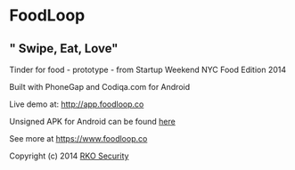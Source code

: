 FoodLoop
========

## " Swipe, Eat, Love"

Tinder for food - prototype - from Startup Weekend NYC Food Edition 2014

Built with PhoneGap and Codiqa.com for Android 

Live demo at:  http://app.foodloop.co

Unsigned APK for Android can be found [here](https://github.com/mkobar/foodloop/releases/tag/0.1)

See more at https://www.foodloop.co



Copyright (c) 2014 [RKO Security](http://www.rkosecurity.com)
